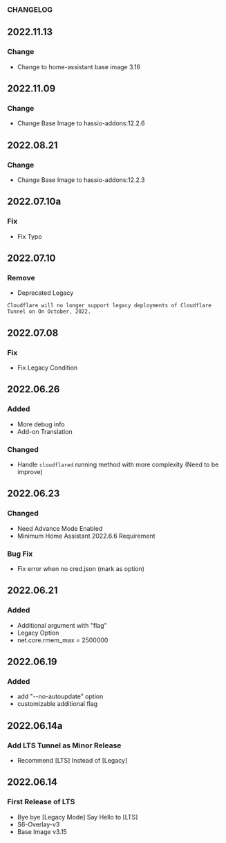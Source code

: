 ### CHANGELOG

## 2022.11.13
### Change

  - Change to home-assistant base image 3.16

## 2022.11.09
### Change

  - Change Base Image to hassio-addons:12.2.6

## 2022.08.21
### Change

  - Change Base Image to hassio-addons:12.2.3

## 2022.07.10a
### Fix

  - Fix Typo

## 2022.07.10
### Remove

  - Deprecated Legacy 
```
Cloudflare will no longer support legacy deployments of Cloudflare Tunnel on On October, 2022. 
```

## 2022.07.08
### Fix

  - Fix Legacy Condition

## 2022.06.26
### Added

  - More debug info
  - Add-on Translation

### Changed

  - Handle ```cloudflared``` running method with more complexity (Need to be improve)

## 2022.06.23
### Changed

  - Need Advance Mode Enabled
  - Minimum Home Assistant 2022.6.6 Requirement

### Bug Fix

  - Fix error when no cred.json (mark as option)


## 2022.06.21 
### Added

  - Additional argument with "flag"
  - Legacy Option
  - net.core.rmem_max = 2500000

## 2022.06.19
### Added

- add "--no-autoupdate" option
- customizable additional flag

## 2022.06.14a
### Add LTS Tunnel as Minor Release 

- Recommend [LTS] Instead of [Legacy]


## 2022.06.14
### First Release of LTS

- Bye bye [Legacy Mode] Say Hello to [LTS]
- S6-Overlay-v3
- Base Image v3.15




